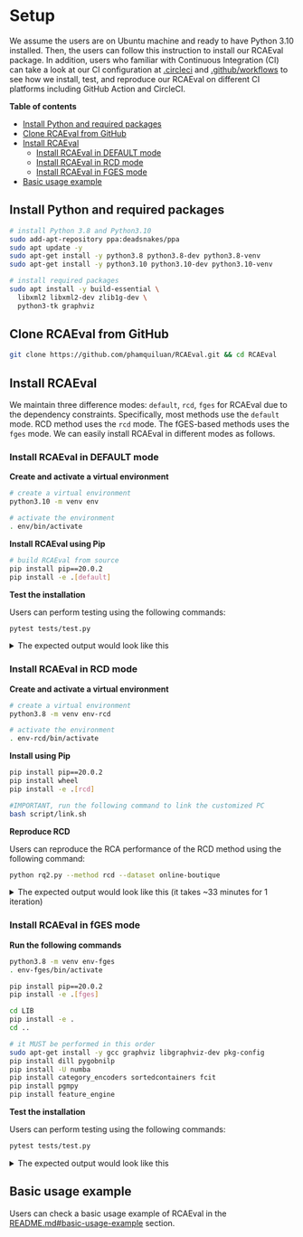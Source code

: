 # Setup

We assume the users are on Ubuntu machine and ready to have Python 3.10 installed. Then, the users can follow this instruction to install our RCAEval package. In addition, users who familiar with Continuous Integration (CI) can take a look at our CI configuration at [.circleci](.circleci) and [.github/workflows](.github/workflows)  to see how we install, test, and reproduce our RCAEval on different CI platforms including GitHub Action and CircleCI.

**Table of contents**

  * [Install Python and required packages](#install-python-and-required-packages)
  * [Clone RCAEval from GitHub](#clone-rcaeval-from-github)
  * [Install RCAEval](#install-rcaeval)
    + [Install RCAEval in DEFAULT mode](#install-rcaeval-in-default-mode)
    + [Install RCAEval in RCD mode](#install-rcaeval-in-rcd-mode)
    + [Install RCAEval in FGES mode](#install-rcaeval-in-fges-mode)
  * [Basic usage example](#basic-usage-example)



## Install Python and required packages

```bash
# install Python 3.8 and Python3.10
sudo add-apt-repository ppa:deadsnakes/ppa
sudo apt update -y
sudo apt-get install -y python3.8 python3.8-dev python3.8-venv
sudo apt-get install -y python3.10 python3.10-dev python3.10-venv

# install required packages
sudo apt install -y build-essential \
  libxml2 libxml2-dev zlib1g-dev \
  python3-tk graphviz
```

## Clone RCAEval from GitHub

```bash
git clone https://github.com/phamquiluan/RCAEval.git && cd RCAEval
```

## Install RCAEval

We maintain three difference modes: `default`, `rcd`, `fges` for RCAEval due to the dependency constraints. Specifically, most methods use the `default` mode. RCD method uses the `rcd` mode. The fGES-based methods uses the `fges` mode. We can easily install RCAEval in different modes as follows.


### Install RCAEval in DEFAULT mode

**Create and activate a virtual environment**

```bash
# create a virtual environment
python3.10 -m venv env

# activate the environment
. env/bin/activate
```

**Install RCAEval using Pip**

```bash
# build RCAEval from source
pip install pip==20.0.2
pip install -e .[default]
```

**Test the installation**

Users can perform testing using the following commands:

```bash
pytest tests/test.py
```

<details>
<summary>The expected output would look like this</summary>

```bash
$ pytest tests/test.py 
============================== test session starts ===============================
platform linux -- Python 3.10.12, pytest-7.3.1, pluggy-1.0.0
rootdir: /home/ubuntu/RCAEval
plugins: dvc-2.57.3, hydra-core-1.3.2
collected 11 items                                                               

tests/test.py ...........                                                  [100%]

========================= 11 passed in 135.27s (0:02:15) =========================
```
</details>


### Install RCAEval in RCD mode

**Create and activate a virtual environment**

```bash
# create a virtual environment
python3.8 -m venv env-rcd

# activate the environment
. env-rcd/bin/activate
```

**Install using Pip**

```bash
pip install pip==20.0.2
pip install wheel
pip install -e .[rcd]

#IMPORTANT, run the following command to link the customized PC
bash script/link.sh
```

**Reproduce RCD**

Users can reproduce the RCA performance of the RCD method using the following command:

```bash
python rq2.py --method rcd --dataset online-boutique
```

<details>
<summary>The expected output would look like this (it takes ~33 minutes for 1 iteration)</summary>

```bash
$ python rq2.py --method rcd --dataset online-boutique
100%|███████████████████████████████████████████| 125/125 [33:44<00:00, 16.20s/it]
--- Evaluation results ---
Avg@5-CPU:   0.94
Avg@5-MEM:   0.67
Avg@5-DISK:  0.68
Avg@5-DELAY: 0.25
Avg@5-LOSS:  0.51
---
Avg speed: 16.2
```
</details>

### Install RCAEval in fGES mode

**Run the following commands**

```bash
python3.8 -m venv env-fges
. env-fges/bin/activate

pip install pip==20.0.2
pip install -e .[fges]

cd LIB
pip install -e .
cd ..

# it MUST be performed in this order
sudo apt-get install -y gcc graphviz libgraphviz-dev pkg-config
pip install dill pygobnilp
pip install -U numba
pip install category_encoders sortedcontainers fcit
pip install pgmpy
pip install feature_engine
```

**Test the installation**

Users can perform testing using the following commands:

```bash
pytest tests/test.py
```

<details>
<summary>The expected output would look like this</summary>

```bash

(ins)(env) luan@machine:~/ws/RCAEval$ pytest tests/test.py 
============================================ test session starts =============================================
platform linux -- Python 3.10.13, pytest-7.4.0, pluggy-1.3.0
rootdir: /home/luan/ws/RCAEval
collected 4 items                                                                                            

tests/test.py ....                                                                                     [100%]

======================================= 4 passed in 501.44s (0:08:21) ========================================
(ins)(env) luan@machine:~/ws/RCAEval$ 

```
</details>

## Basic usage example

Users can check a basic usage example of RCAEval in the [README.md#basic-usage-example](README.md#how-to-use) section.
